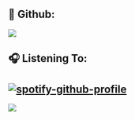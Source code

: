 ## 🐐 Github:
![](https://github-readme-stats.vercel.app/api/top-langs/?username=byKAYRA&theme=vue-dark&hide_border=true&include_all_commits=false&count_private=false&layout=compact)


## 🎧 Listening To:
[![spotify-github-profile](https://spotify-github-profile.vercel.app/api/view?uid=h3izml4v21xtxiwd9ohjca2xe&cover_image=true&theme=novatorem&bar_color=53b14f&bar_color_cover=false)](https://spotify-github-profile.vercel.app/api/view?uid=h3izml4v21xtxiwd9ohjca2xe&redirect=true)
---
[![](https://visitcount.itsvg.in/api?id=byKAYRA&icon=0&color=0)](https://visitcount.itsvg.in)

